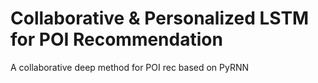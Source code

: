 # Collaborative & Personalized LSTM for POI Recommendation
A collaborative deep method for POI rec based on PyRNN
